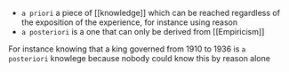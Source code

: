 - `a priori` a piece of [[knowledge]] which can be reached regardless of the exposition of the experience, for instance using reason
- `a posteriori` is a one that can only be derived from [[Empiricism]]

For instance knowing that a king governed from 1910 to 1936 is `a posteriori` knowlege because nobody could know this by reason alone
